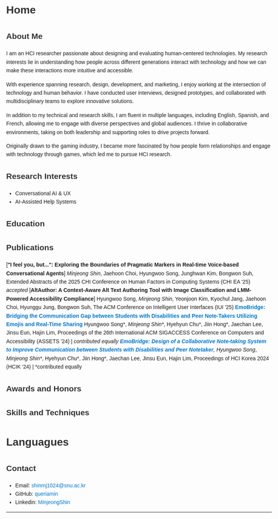 # Home

## About Me
I am an HCI researcher passionate about designing and evaluating human-centered technologies. My research interests lie in understanding how people across different generations interact with technology and how we can make these interactions more intuitive and accessible.

With experience spanning research, design, development, and marketing, I enjoy working at the intersection of technology and human behavior. I have conducted user interviews, designed prototypes, and collaborated with multidisciplinary teams to explore innovative solutions.

In addition to my technical and research skills, I am fluent in multiple languages, including English, Spanish, and French, allowing me to engage with diverse perspectives and global audiences. I thrive in collaborative environments, taking on both leadership and supporting roles to drive projects forward.

Originally drawn to the gaming industry, I became more fascinated by how people form relationships and engage with technology through games, which led me to pursue HCI research.

## Research Interests
- Conversational AI & UX
- AI-Assisted Help Systems

## Education


## Publications
[**"I feel you, but...": Exploring the Boundaries of Pragmatic Markers in Real-time Voice-based Conversational Agents**] _Minjeong Shin_, Jaehoon Choi, Hyungwoo Song, Junghwan Kim, Bongwon Suh, Extended Abstracts of the 2025 CHI Conference on Human Factors in Computing Systems (CHI EA '25) *accepted*
[**AltAuthor: A Context-Aware Alt Text Authoring Tool with Image Classification and LMM-Powered Accessibility Compliance**] Hyungwoo Song, _Minjeong Shin_, Yeonjoon Kim, Kyochul Jang, Jaehoon Choi, Hyunggu Jung, Bongwon Suh, The ACM Conference on Intelligent User Interfaces (IUI '25)
[**EmoBridge: Bridging the Communication Gap between Students with Disabilities and Peer Note-Takers Utilizing Emojis and Real-Time Sharing**](https://dl.acm.org/doi/10.1145/3663548.3675629) Hyungwoo Song*, _Minjeong Shin*_, Hyehyun Chu*, Jiin Hong*, Jaechan Lee, Jinsu Eun, Hajin Lim, Proceedings of the 26th International ACM SIGACCESS Conference on Computers and Accessibility (ASSETS '24) | *contributed equally
[**EmoBridge: Design of a Collaborative Note-taking System to Improve Communication between Students with Disabilities and Peer Notetaker**](https://www.dbpia.co.kr/Journal/articleDetail?nodeId=NODE11714774),  Hyungwoo Song*, _Minjeong Shin*_, Hyehyun Chu*, Jiin Hong*, Jaechan Lee, Jinsu Eun, Hajin Lim, Proceedings of HCI Korea 2024 (HCIK '24) | *contributed equally

## Awards and Honors


## Skills and Techniques
# Languagues

## Contact
- Email: shinmj1024@snu.ac.kr
- GitHub: [queriamin](https://github.com/queriamin)
- Linkedin: [MinjeongShin](https://www.linkedin.com/in/minjeong-shin-533366278/)


---

<style>
body {
  font-family: Arial, sans-serif;
  max-width: 700px;
  margin: auto;
  padding: 20px;
  line-height: 1.6;
}
h1, h2 { color: #333; }
a { color: #0077cc; text-decoration: none; }
a:hover { text-decoration: underline; }
</style>
